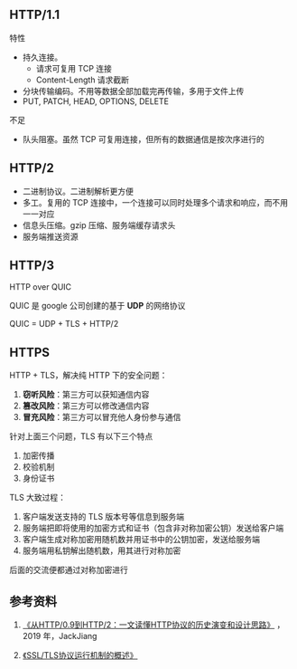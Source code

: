 ## HTTP/1.1

特性

- 持久连接。
  - 请求可复用 TCP 连接
  - Content-Length 请求截断
- 分块传输编码。不用等数据全部加载完再传输，多用于文件上传
- PUT, PATCH, HEAD, OPTIONS, DELETE

不足

- 队头阻塞。虽然 TCP 可复用连接，但所有的数据通信是按次序进行的



## HTTP/2

- 二进制协议。二进制解析更方便
- 多工。复用的 TCP 连接中，一个连接可以同时处理多个请求和响应，而不用一一对应
- 信息头压缩。gzip 压缩、服务端缓存请求头
- 服务端推送资源



## HTTP/3

HTTP over QUIC

QUIC 是 google 公司创建的基于 **UDP** 的网络协议

QUIC = UDP + TLS + HTTP/2



## HTTPS

HTTP + TLS，解决纯 HTTP 下的安全问题：

1. **窃听风险**：第三方可以获知通信内容
2. **篡改风险**：第三方可以修改通信内容
3. **冒充风险**：第三方可以冒充他人身份参与通信

针对上面三个问题，TLS 有以下三个特点

1. 加密传播
2. 校验机制
3. 身份证书

TLS 大致过程：

1. 客户端发送支持的 TLS 版本号等信息到服务端
2. 服务端把即将使用的加密方式和证书（包含非对称加密公钥）发送给客户端
3. 客户端生成对称加密用随机数并用证书中的公钥加密，发送给服务端
4. 服务端用私钥解出随机数，用其进行对称加密

后面的交流便都通过对称加密进行



## 参考资料

1. [《从HTTP/0.9到HTTP/2：一文读懂HTTP协议的历史演变和设计思路》](http://www.52im.net/thread-1709-1-1.html) ，2019 年，JackJiang

2. [《SSL/TLS协议运行机制的概述》](http://www.ruanyifeng.com/blog/2014/02/ssl_tls.html)